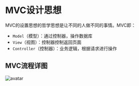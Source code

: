 # MVC设计思想

MVC的设置思想的哲学思想是让不同的人做不同的事情。MVC即：

- `Model`（模型）：通过控制器，操作数据库
- `View`（视图）：控制器控制返回页面
- `Controller`（控制器）：业务逻辑，根据请求进行操作

## MVC流程详图

![avatar](D:\MisSa\Pictures\MVC架构.png)